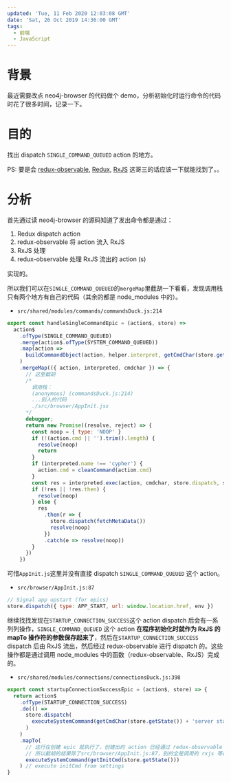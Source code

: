 ```yaml
---
updated: 'Tue, 11 Feb 2020 12:03:08 GMT'
date: 'Sat, 26 Oct 2019 14:36:00 GMT'
tags:
  - 前端
  - JavaScript
---
```


# 背景

最近需要改点 neo4j-browser 的代码做个 demo，分析初始化时运行命令的代码时花了很多时间，记录一下。

# 目的

找出 dispatch  `SINGLE_COMMAND_QUEUED` action 的地方。

PS: 要是会 [redux-observable](https://redux-observable.js.org/), [Redux](http://github.com/reactjs/redux), [RxJS](http://github.com/ReactiveX/RxJS) 这哥三的话应该一下就能找到了。。

# 分析

首先通过读 neo4j-browser 的源码知道了发出命令都是通过：

1.  Redux dispatch action
2.  redux-observable 将 action 流入 RxJS
3.  RxJS 处理
4.  redux-observable 处理 RxJS 流出的 action (s)

实现的。

所以我们可以在`SINGLE_COMMAND_QUEUED`的`mergeMap`里截胡一下看看，发现调用栈只有两个地方有自己的代码（其余的都是 node_modules 中的）。

-   `src/shared/modules/commands/commandsDuck.js:214`

```js
export const handleSingleCommandEpic = (action$, store) =>
  action$
    .ofType(SINGLE_COMMAND_QUEUED)
    .merge(action$.ofType(SYSTEM_COMMAND_QUEUED))
    .map(action =>
      buildCommandObject(action, helper.interpret, getCmdChar(store.getState()))
    )
    .mergeMap(({ action, interpreted, cmdchar }) => {
      // 这里截胡
      /*
        调用栈：
        (anonymous) (commandsDuck.js:214)
        ...别人的代码
        ./src/browser/AppInit.jsx
      */
      debugger;
      return new Promise((resolve, reject) => {
        const noop = { type: 'NOOP' }
        if (!(action.cmd || '').trim().length) {
          resolve(noop)
          return
        }
        if (interpreted.name !== 'cypher') {
          action.cmd = cleanCommand(action.cmd)
        }
        const res = interpreted.exec(action, cmdchar, store.dispatch, store)
        if (!res || !res.then) {
          resolve(noop)
        } else {
          res
            .then(r => {
              store.dispatch(fetchMetaData())
              resolve(noop)
            })
            .catch(e => resolve(noop))
        }
      })
    })
```

可惜`AppInit.js`这里并没有直接 dispatch  `SINGLE_COMMAND_QUEUED` 这个 action。

-   `src/browser/AppInit.js:87`

```js
// Signal app upstart (for epics)
store.dispatch({ type: APP_START, url: window.location.href, env })
```

继续找找发现在`STARTUP_CONNECTION_SUCCESS`这个 action dispatch 后会有一系列列操作，`SINGLE_COMMAND_QUEUED` 这个 action **在程序初始化时就作为 RxJS 的 mapTo 操作符的参数保存起来了**，然后在`STARTUP_CONNECTION_SUCCESS` dispatch 后由 RxJS 流出，然后经过 redux-observable 进行 dispatch 的。这些操作都是通过调用 node_modules 中的函数（redux-observable、RxJS）完成的。

-   `src/shared/modules/connections/connectionsDuck.js:398`

```js
export const startupConnectionSuccessEpic = (action$, store) => {
  return action$
    .ofType(STARTUP_CONNECTION_SUCCESS)
    .do(() =>
      store.dispatch(
        executeSystemCommand(getCmdChar(store.getState()) + 'server status')
      )
    )
    .mapTo(
      // 这行在创建 epic 就执行了，创建出的 action 已经通过 redux-observable 保存在 rxjs 的 Subscribe 中。
      // 所以截胡的结果除了src/browser/AppInit.js:87，别的全是调用的 rxjs 等模块的函数
      executeSystemCommand(getInitCmd(store.getState()))
    ) // execute initCmd from settings
}
```
